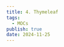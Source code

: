```yaml
---
title: 4. Thymeleaf
tags:
  - MOCs
publish: true
date: 2024-11-25
---
```

```folder-index-content
```